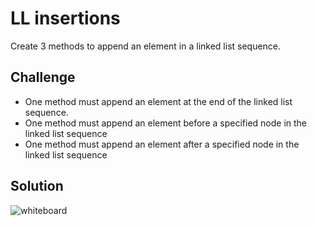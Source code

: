 # LL insertions
Create 3 methods to append an element in a linked list sequence.

## Challenge
- One method must append an element at the end of the linked list sequence.
- One method must append an element before a specified node in the linked list sequence
- One method must append an element after a specified node in the linked list sequence

## Solution
![whiteboard](assets/)